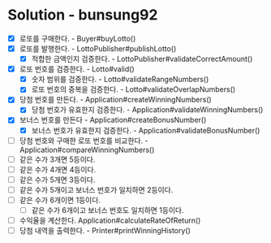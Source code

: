# Solution - bunsung92
- [x] 로또를 구매한다. - Buyer#buyLotto()
- [x] 로또를 발행한다. - LottoPublisher#publishLotto()
  - [x] 적합한 금액인지 검증한다. - LottoPublisher#validateCorrectAmount() 
- [x] 로또 번호를 검증한다. - Lotto#valid()
  - [x] 숫자 범위를 검증한다. - Lotto#validateRangeNumbers()
  - [x] 로또 번호의 중복을 검증한다. - Lotto#validateOverlapNumbers()
- [x] 당첨 번호를 만든다. - Application#createWinningNumbers()
  - [x] 당첨 번호가 유효한지 검증한다. - Application#validateWinningNumbers()
- [x] 보너스 번호를 만든다 - Application#createBonusNumber()
  - [x] 보너스 번호가 유효한지 검증한다. - Application#validateBonusNumber()
- [ ] 당첨 번호와 구매한 로또 번호를 비교한다. - Application#compareWinningNumbers()
- [ ] 같은 수가 3개면 5등이다.
- [ ] 같은 수가 4개면 4등이다.
- [ ] 같은 수가 5개면 3등이다.
- [ ] 같은 수가 5개이고 보너스 번호가 일치하면 2등이다.
- [ ] 같은 수가 6개이면 1등이다.
  - [ ] 같은 수가 6개이고 보너스 번호도 일치하면 1등이다.
- [ ] 수익율을 계산한다. Application#calculateRateOfReturn()
- [ ] 당첨 내역을 출력한다. - Printer#printWinningHistory()
